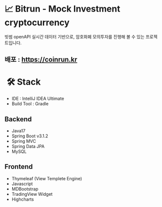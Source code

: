 # 📈 Bitrun - Mock Investment cryptocurrency

빗썸 openAPI 실시간 데이터 기반으로, 암호화폐 모의투자를 진행해 볼 수 있는 프로젝트입니다.

배포 : https://coinrun.kr
---


# ️️ 🛠️ Stack

- IDE : IntelliJ IDEA Ultimate
- Build Tool : Gradle

## Backend

- Java17
- Spring Boot v3.1.2
- Spring MVC
- Spring Data JPA
- MySQL

## Frontend

- Thymeleaf (View Templete Engine)
- Javascript
- MDBootstrap
- TradingView Widget
- Highcharts